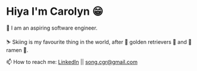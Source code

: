 # Hiya I'm Carolyn 😁 

🌱 I am an aspiring software engineer.

⛷️ Skiing is my favourite thing in the world, after 🐾 golden retrievers 🐾 and 🍜 ramen 🍜. 

📫 How to reach me: [LinkedIn](https://www.linkedin.com/in/carolyn-song-a3a956139/) || song.cgr@gmail.com
 
